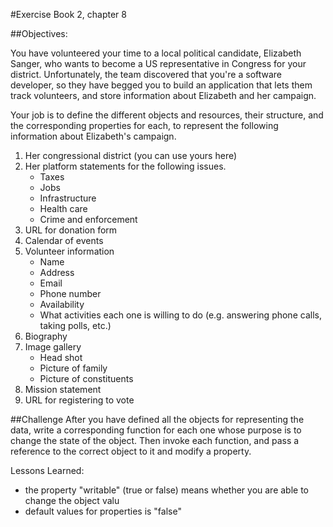 #Exercise Book 2, chapter 8

##Objectives:

You have volunteered your time to a local political candidate, Elizabeth Sanger, who wants to become a US representative in Congress for your district. Unfortunately, the team discovered that you're a software developer, so they have begged you to build an application that lets them track volunteers, and store information about Elizabeth and her campaign.

Your job is to define the different objects and resources, their structure, and the corresponding properties for each, to represent the following information about Elizabeth's campaign.

1. Her congressional district (you can use yours here)
2. Her platform statements for the following issues.
    * Taxes
    * Jobs
    * Infrastructure
    * Health care
    * Crime and enforcement
3. URL for donation form
4. Calendar of events
5. Volunteer information
    * Name
    * Address
    * Email
    * Phone number
    * Availability
    * What activities each one is willing to do (e.g. answering phone calls, taking polls, etc.)
6. Biography
7. Image gallery
    * Head shot
    * Picture of family
    * Picture of constituents
8. Mission statement
9. URL for registering to vote

##Challenge
After you have defined all the objects for representing the data, write a corresponding function for each one whose purpose is to change the state of the object. Then invoke each function, and pass a reference to the correct object to it and modify a property.



Lessons Learned:
*   the property "writable" (true or false) means whether you are able to change the object valu
* default values for properties is "false"